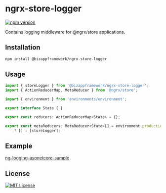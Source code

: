 # ngrx-store-logger

[![npm version](https://badge.fury.io/js/%40bizappframework%2Fngrx-store-logger.svg)](https://badge.fury.io/js/%40bizappframework%2Fngrx-store-logger)

Contains logging middleware for @ngrx/store applications.

Installation
---------------

```bash
npm install @bizappframework/ngrx-store-logger
```

Usage
---------------

```typescript
import { storeLogger } from '@bizappframework/ngrx-store-logger';
import { ActionReducerMap, MetaReducer } from '@ngrx/store';

import { environment } from 'environments/environment';

export interface State { }

export const reducers: ActionReducerMap<State> = {};

export const metaReducers: MetaReducer<State>[] = environment.production
    ? [] : [storeLogger];
```

Example
---------------

[ng-logging-aspnetcore-sample](https://github.com/BizAppFramework/ng-logging/tree/master/samples/ng-logging-aspnetcore-sample)

## License

[![MIT License](https://img.shields.io/badge/license-MIT-blue.svg?style=flat)](/LICENSE)